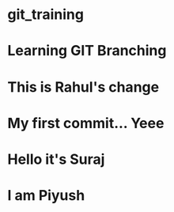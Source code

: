 # git_training

# Learning GIT Branching

# This is Rahul's change
# My first commit... Yeee
# Hello it's Suraj
# I am Piyush


